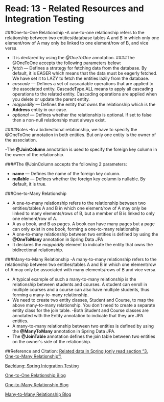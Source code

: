 # Read: 13 - Related Resources and Integration Testing

###One-to-One Relationship
-A one-to-one relationship refers to the relationship between two entities/database tables A and B in which only one element/row of A may only be linked to one element/row of B, and vice versa.
- It is declared by using the *@OneToOne* annotation.
####The @OneToOne accepts the following parameters below:
-   *fetch* — Defines a strategy for fetching data from the database. By default, it is EAGER which means that the data must be eagerly fetched. We have set it to LAZY to fetch the entities lazily from the database.
-   *cascade* — Defines a set of cascadable operations that are applied to the associated entity. CascadeType.ALL means to apply all cascading operations to the related entity. Cascading operations are applied when you delete or update the parent entity.
-   *mappedBy* — Defines the entity that owns the relationship which is the **Address** entity in our case.
-   *optional* — Defines whether the relationship is optional. If set to false then a non-null relationship must always exist.

####Notes
-In a bidirectional relationship, we have to specify the @OneToOne annotation in both entities. But only one entity is the owner of the association.

-The **@JoinColumn** annotation is used to specify the foreign key column in the owner of the relationship.

####The @JoinColumn accepts the following 2 parameters:

- **name** — Defines the name of the foreign key column.
-  **nullable** — Defines whether the foreign key column is nullable. By default, it is true.

###One-to-Many Relationship
- A one-to-many relationship refers to the relationship between two entities/tables A and B in which one element/row of A may only be linked to many elements/rows of B, but a member of B is linked to only one element/row of A.
- A as a book, and B as pages. A book can have many pages but a page can only exist in one book, forming a one-to-many relationship
- A one-to-many relationship between two entities is defined by using the **@OneToMany** annotation in Spring Data JPA
- It declares the *mappedBy* element to indicate the entity that owns the bidirectional relationship.

###Many-to-Many Relationship
-A many-to-many relationship refers to the relationship between two entities/tables A and B in which one element/row of A may only be associated with many elements/rows of B and vice versa.
- A typical example of such a many-to-many relationship is the relationship between students and courses. A student can enroll in multiple courses and a course can also have multiple students, thus forming a many-to-many relationship.
- We need to create two entity classes, Student and Course, to map the above many-to-many relationship. You don't need to create a separate entity class for the join table.
-Both Student and Course classes are annotated with the Entity annotation to indicate that they are JPA entities.
- A many-to-many relationship between two entities is defined by using the **@ManyToMany** annotation in Spring Data JPA.
- The **@JoinTable** annotation defines the join table between two entities on the owner's side of the relationship.



##Reference and Citation:
[Related data in Spring (only read section “3. One-to-Many Relationship”)](https://www.baeldung.com/spring-data-rest-relationships)

[Baeldung: Spring Integration Testing](https://www.baeldung.com/integration-testing-in-spring)

[One-to-One Relationship Blog](https://attacomsian.com/blog/spring-data-jpa-one-to-one-mapping#:~:text=A%20one%2Dto%2Done%20relationship,of%20B%2C%20and%20vice%20versa.)

[One-to-Many Relationship Blog](https://attacomsian.com/blog/spring-data-jpa-one-to-many-mapping)

[Many-to-Many Relationship Blog](https://attacomsian.com/blog/spring-data-jpa-many-to-many-mapping)
